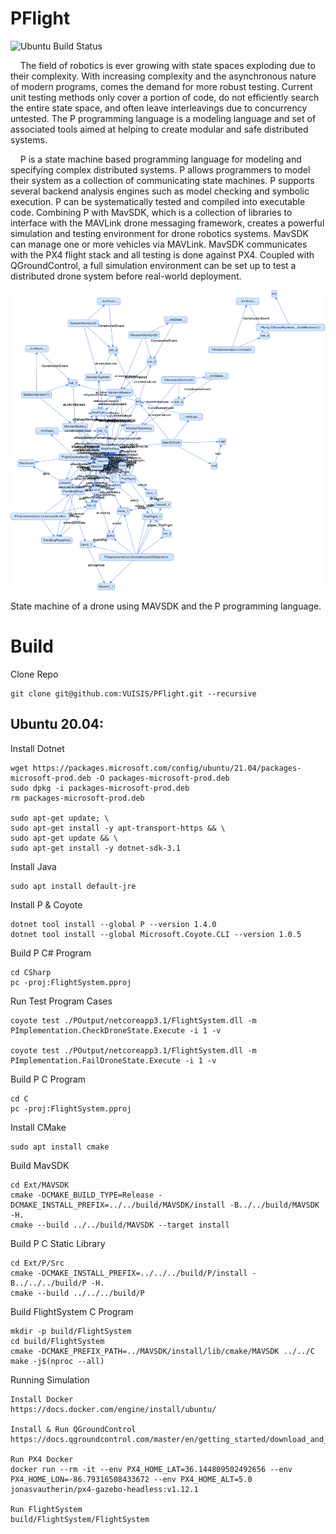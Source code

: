 # PFlight 

![Ubuntu Build Status](https://github.com/VUISIS/PFlight/actions/workflows/ubuntuci.yml/badge.svg)


&nbsp;&nbsp;&nbsp;&nbsp;The field of robotics is ever growing with state spaces exploding due to their complexity.  With increasing complexity and the asynchronous nature of modern programs, comes the demand for more robust testing.  Current unit testing methods only cover a portion of code, do not efficiently search the entire state space, and often leave interleavings due to concurrency untested.  The P programming language is a modeling language and set of associated tools aimed at helping to create modular and safe distributed systems.

&nbsp;&nbsp;&nbsp;&nbsp;P is a state machine based programming language for modeling and specifying complex distributed systems. P allows programmers to model their system as a collection of communicating state machines. P supports several backend analysis engines such as model checking and symbolic execution. P can be systematically tested and compiled into executable code. Combining P with MavSDK, which is a collection of libraries to interface with the MAVLink drone messaging framework, creates a powerful simulation and testing environment for drone robotics systems. MavSDK can manage one or more vehicles via MAVLink. MavSDK communicates with the PX4 flight stack and all testing is done against PX4. Coupled with QGroundControl, a full simulation environment can be set up to test a distributed drone system before real-world deployment.

<img src="./Res/DirectedGraph.png?raw=true" width="640" height="480">

State machine of a drone using MAVSDK and the P programming language.
# Build

Clone Repo

    git clone git@github.com:VUISIS/PFlight.git --recursive

## Ubuntu 20.04:

Install Dotnet

    wget https://packages.microsoft.com/config/ubuntu/21.04/packages-microsoft-prod.deb -O packages-microsoft-prod.deb
    sudo dpkg -i packages-microsoft-prod.deb
    rm packages-microsoft-prod.deb

    sudo apt-get update; \
    sudo apt-get install -y apt-transport-https && \
    sudo apt-get update && \
    sudo apt-get install -y dotnet-sdk-3.1

Install Java

    sudo apt install default-jre

Install P & Coyote

    dotnet tool install --global P --version 1.4.0
    dotnet tool install --global Microsoft.Coyote.CLI --version 1.0.5

Build P C# Program

    cd CSharp
    pc -proj:FlightSystem.pproj

Run Test Program Cases

    coyote test ./POutput/netcoreapp3.1/FlightSystem.dll -m PImplementation.CheckDroneState.Execute -i 1 -v

    coyote test ./POutput/netcoreapp3.1/FlightSystem.dll -m PImplementation.FailDroneState.Execute -i 1 -v

Build P C Program

    cd C
    pc -proj:FlightSystem.pproj

Install CMake

    sudo apt install cmake

Build MavSDK

    cd Ext/MAVSDK
    cmake -DCMAKE_BUILD_TYPE=Release -DCMAKE_INSTALL_PREFIX=../../build/MAVSDK/install -B../../build/MAVSDK -H.
    cmake --build ../../build/MAVSDK --target install

Build P C Static Library

    cd Ext/P/Src
    cmake -DCMAKE_INSTALL_PREFIX=../../../build/P/install -B../../../build/P -H.
    cmake --build ../../../build/P 

Build FlightSystem C Program

    mkdir -p build/FlightSystem
    cd build/FlightSystem
    cmake -DCMAKE_PREFIX_PATH=../MAVSDK/install/lib/cmake/MAVSDK ../../C
    make -j$(nproc --all)

Running Simulation

    Install Docker 
    https://docs.docker.com/engine/install/ubuntu/

    Install & Run QGroundControl 
    https://docs.qgroundcontrol.com/master/en/getting_started/download_and_install.html

    Run PX4 Docker
    docker run --rm -it --env PX4_HOME_LAT=36.144809502492656 --env PX4_HOME_LON=-86.79316508433672 --env PX4_HOME_ALT=5.0 jonasvautherin/px4-gazebo-headless:v1.12.1

    Run FlightSystem 
    build/FlightSystem/FlightSystem

